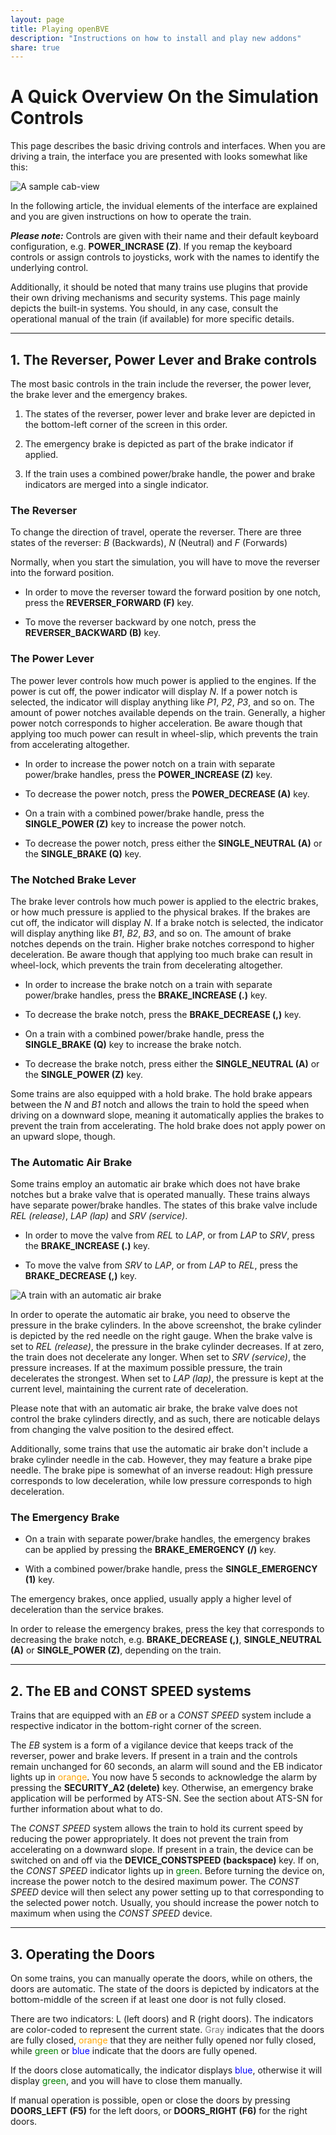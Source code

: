 ```yaml
---
layout: page
title: Playing openBVE
description: "Instructions on how to install and play new addons"
share: true
---
```


# A Quick Overview On the Simulation Controls

This page describes the basic driving controls and interfaces. When you are driving a train, the interface you are presented with looks somewhat like this:

<img src="/images/driving_1.jpg" alt="A sample cab-view">

In the following article, the invidual elements of the interface are explained and you are given instructions on how to operate the train. 

**_Please note:_** Controls are given with their name and their default keyboard configuration, e.g. **POWER_INCRASE (Z)**. If you remap the keyboard controls or assign controls to joysticks, work with the names to identify the underlying control.

Additionally, it should be noted that many trains use plugins that provide their own driving mechanisms and security systems. This page mainly depicts the built-in systems. You should, in any case, consult the operational manual of the train (if available) for more specific details.

---

## 1. The Reverser, Power Lever and Brake controls

The most basic controls in the train include the reverser, the power lever, the brake lever and the emergency brakes. 

1. The states of the reverser, power lever and brake lever are depicted in the bottom-left corner of the screen in this order. 

2. The emergency brake is depicted as part of the brake indicator if applied. 

3. If the train uses a combined power/brake handle, the power and brake indicators are merged into a single indicator.


### The Reverser

To change the direction of travel, operate the reverser. There are three states of the reverser: _B_ (Backwards), _N_ (Neutral) and _F_ (Forwards)

Normally, when you start the simulation, you will have to move the reverser into the forward position.

* In order to move the reverser toward the forward position by one notch, press the **REVERSER_FORWARD (F)** key. 

* To move the reverser backward by one notch, press the **REVERSER_BACKWARD (B)** key.

### The Power Lever

The power lever controls how much power is applied to the engines. If the power is cut off, the power indicator will display _N_. If a power notch is selected, the indicator will display anything like _P1_, _P2_, _P3_, and so on. The amount of power notches available depends on the train. Generally, a higher power notch corresponds to higher acceleration. Be aware though that applying too much power can result in wheel-slip, which prevents the train from accelerating altogether.

* In order to increase the power notch on a train with separate power/brake handles, press the **POWER_INCREASE (Z)** key. 

* To decrease the power notch, press the **POWER_DECREASE (A)** key. 

* On a train with a combined power/brake handle, press the **SINGLE_POWER (Z)** key to increase the power notch. 

* To decrease the power notch, press either the **SINGLE_NEUTRAL (A)** or the **SINGLE_BRAKE (Q)** key.

### The Notched Brake Lever

The brake lever controls how much power is applied to the electric brakes, or how much pressure is applied to the physical brakes. If the brakes are cut off, the indicator will display _N_. If a brake notch is selected, the indicator will display anything like _B1_, _B2_, _B3_, and so on. The amount of brake notches depends on the train. Higher brake notches correspond to higher deceleration. Be aware though that applying too much brake can result in wheel-lock, which prevents the train from decelerating altogether.

* In order to increase the brake notch on a train with separate power/brake handles, press the **BRAKE_INCREASE (.)** key. 

* To decrease the brake notch, press the **BRAKE_DECREASE (,)** key. 

* On a train with a combined power/brake handle, press the **SINGLE_BRAKE (Q)** key to increase the brake notch. 

* To decrease the brake notch, press either the **SINGLE_NEUTRAL (A)** or the **SINGLE_POWER (Z)** key.

Some trains are also equipped with a hold brake. The hold brake appears between the _N_ and _B1_ notch and allows the train to hold the speed when driving on a downward slope, meaning it automatically applies the brakes to prevent the train from accelerating. The hold brake does not apply power on an upward slope, though.

### The Automatic Air Brake

Some trains employ an automatic air brake which does not have brake notches but a brake valve that is operated manually. These trains always have separate power/brake handles. The states of this brake valve include _REL (release)_, _LAP (lap)_ and _SRV (service)_. 

* In order to move the valve from _REL_ to _LAP_, or from _LAP_ to _SRV_, press the **BRAKE_INCREASE (.)** key. 

* To move the valve from _SRV_ to _LAP_, or from _LAP_ to _REL_, press the **BRAKE_DECREASE (,)** key.

<img src="/images/driving_2.jpg" alt="A train with an automatic air brake">

In order to operate the automatic air brake, you need to observe the pressure in the brake cylinders. In the above screenshot, the brake cylinder is depicted by the red needle on the right gauge. When the brake valve is set to _REL (release)_, the pressure in the brake cylinder decreases. If at zero, the train does not decelerate any longer. When set to _SRV (service)_, the pressure increases. If at the maximum possible pressure, the train decelerates the strongest. When set to _LAP (lap)_, the pressure is kept at the current level, maintaining the current rate of deceleration.

Please note that with an automatic air brake, the brake valve does not control the brake cylinders directly, and as such, there are noticable delays from changing the valve position to the desired effect.

Additionally, some trains that use the automatic air brake don't include a brake cylinder needle in the cab. However, they may feature a brake pipe needle. The brake pipe is somewhat of an inverse readout: High pressure corresponds to low deceleration, while low pressure corresponds to high deceleration.

### The Emergency Brake

* On a train with separate power/brake handles, the emergency brakes can be applied by pressing the **BRAKE_EMERGENCY (/)** key. 

* With a combined power/brake handle, press the **SINGLE_EMERGENCY (1)** key. 

The emergency brakes, once applied, usually apply a higher level of deceleration than the service brakes.

In order to release the emergency brakes, press the key that corresponds to decreasing the brake notch, e.g. **BRAKE_DECREASE (,)**, **SINGLE_NEUTRAL (A)** or **SINGLE_POWER (Z)**, depending on the train. 

---

## 2. The EB and CONST SPEED systems

 Trains that are equipped with an _EB_ or a _CONST SPEED_ system include a respective indicator in the bottom-right corner of the screen.
 
The _EB_ system is a form of a vigilance device that keeps track of the reverser, power and brake levers. If present in a train and the controls remain unchanged for 60 seconds, an alarm will sound and the EB indicator lights up in <font color="orange">orange</font>. You now have 5 seconds to acknowledge the alarm by pressing the **SECURITY_A2 (delete)** key. Otherwise, an emergency brake application will be performed by ATS-SN. See the section about ATS-SN for further information about what to do.

The _CONST SPEED_ system allows the train to hold its current speed by reducing the power appropriately. It does not prevent the train from accelerating on a downward slope. If present in a train, the device can be switched on and off via the **DEVICE_CONSTSPEED (backspace)** key. If on, the _CONST SPEED_ indicator lights up in <font color="green">green</font>. Before turning the device on, increase the power notch to the desired maximum power. The _CONST SPEED_ device will then select any power setting up to that corresponding to the selected power notch. Usually, you should increase the power notch to maximum when using the _CONST SPEED_ device. 

---

## 3. Operating the Doors

 On some trains, you can manually operate the doors, while on others, the doors are automatic. The state of the doors is depicted by indicators at the bottom-middle of the screen if at least one door is not fully closed.
 
There are two indicators: L (left doors) and R (right doors). The indicators are color-coded to represent the current state. <font color="gray">Gray</font> indicates that the doors are fully closed, <font color="orange">orange</font> that they are neither fully opened nor fully closed, while <font color="green">green</font> or <font color="blue">blue</font> indicate that the doors are fully opened.

If the doors close automatically, the indicator displays <font color="blue">blue</font>, otherwise it will display <font color="green">green</font>, and you will have to close them manually.

If manual operation is possible, open or close the doors by pressing **DOORS_LEFT (F5)** for the left doors, or **DOORS_RIGHT (F6)** for the right doors. 